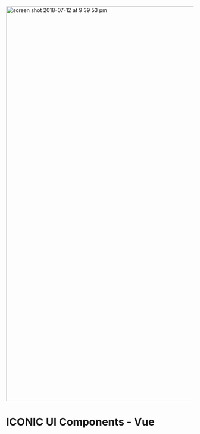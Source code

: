 <img width="1060" alt="screen shot 2018-07-12 at 9 39 53 pm" src="https://user-images.githubusercontent.com/18278930/42631022-4e62532e-861c-11e8-8d13-d02bc271f999.png">

# ICONIC UI Components - Vue
